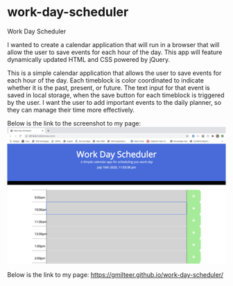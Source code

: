 # work-day-scheduler

Work Day Scheduler

I wanted to create a calendar application that will run in a browser that  will allow the user to save events for each hour of the day. This app will feature dynamically updated HTML and CSS powered by jQuery.


This is a simple calendar application that allows the user to save events for each hour of the day. Each timeblock is color coordinated to indicate whether it is the past, present, or future. The text input for that event is saved in local storage, when the save button for each timeblock is triggered by the user. I want the user to add important events to the daily planner, so they can manage their time more effectively.

Below is the link to the screenshot to my page:
![](./Images/Work-Day-Scheduler.png)

Below is the link to my page:
https://gmilteer.github.io/work-day-scheduler/